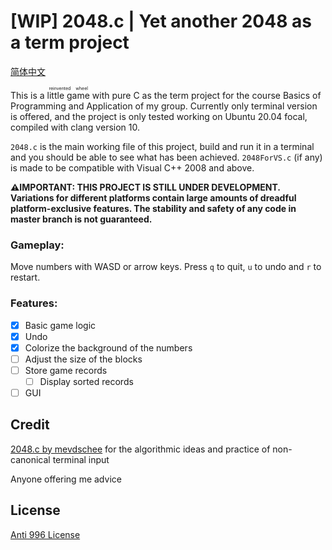 # [WIP] 2048.c | Yet another 2048 as a term project

[简体中文](README_CN.md)

This is a <ruby><rb>little game</rb><rt>reinvented wheel</rt></ruby> with pure C as the term project for the course Basics of Programming and Application of my group. Currently only terminal version is offered, and the project is only tested working on Ubuntu 20.04 focal, compiled with clang version 10.

`2048.c` is the main working file of this project, build and run it in a terminal and you should be able to see what has been achieved. `2048ForVS.c` (if any) is made to be compatible with Visual C++ 2008 and above.

**⚠IMPORTANT: THIS PROJECT IS STILL UNDER DEVELOPMENT. Variations for different platforms contain large amounts of dreadful platform-exclusive features. The stability and safety of any code in master branch is not guaranteed.**

### Gameplay:

Move numbers with WASD or arrow keys. Press `q` to quit, `u` to undo and `r` to restart.

### Features:

- [x] Basic game logic
- [x] Undo
- [x] Colorize the background of the numbers
- [ ] Adjust the size of the blocks
- [ ] Store game records
  - [ ] Display sorted records
- [ ] GUI

## Credit

[2048.c by mevdschee](https://github.com/mevdschee/2048.c) for the algorithmic ideas and practice of non-canonical terminal input

Anyone offering me advice

## License

[Anti 996 License](LICENSE)